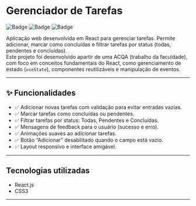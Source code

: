 # Gerenciador de Tarefas

![Badge](https://img.shields.io/badge/React-18.0.0-blue?logo=react)
![Badge](https://img.shields.io/badge/Status-Em%20Desenvolvimento-yellow)
![Badge](https://img.shields.io/badge/License-MIT-green)

Aplicação web desenvolvida em React para gerenciar tarefas. Permite adicionar, marcar como concluídas e filtrar tarefas por status (todas, pendentes e concluídas).  
Este projeto foi desenvolvido apartir de uma ACQA (trabalho da faculdade), com foco em conceitos fundamentais do React, como gerenciamento de estado (`useState`), componentes reutilizáveis e manipulação de eventos.

---

## ✨ Funcionalidades

- ✅ Adicionar novas tarefas com validação para evitar entradas vazias.
- ✅ Marcar tarefas como concluídas ou pendentes.
- ✅ Filtrar tarefas por status: Todas, Pendentes e Concluídas.
- ✅ Mensagens de feedback para o usuário (sucesso e erro).
- ✅ Animações suaves ao adicionar tarefas.
- ✅ Botão “Adicionar” desabilitado quando o campo está vazio.
- ✅ Layout responsivo e interface amigável.

---

## Tecnologias utilizadas

- React.js
- CSS3

---